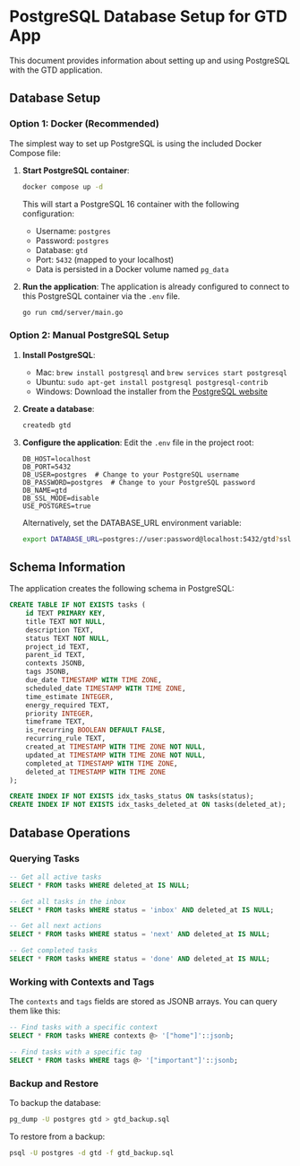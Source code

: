 # PostgreSQL Database Setup for GTD App

This document provides information about setting up and using PostgreSQL with the GTD application.

## Database Setup

### Option 1: Docker (Recommended)

The simplest way to set up PostgreSQL is using the included Docker Compose file:

1. **Start PostgreSQL container**:
   ```bash
   docker compose up -d
   ```
   
   This will start a PostgreSQL 16 container with the following configuration:
   - Username: `postgres`
   - Password: `postgres`
   - Database: `gtd`
   - Port: `5432` (mapped to your localhost)
   - Data is persisted in a Docker volume named `pg_data`

2. **Run the application**:
   The application is already configured to connect to this PostgreSQL container via the `.env` file.
   ```bash
   go run cmd/server/main.go
   ```

### Option 2: Manual PostgreSQL Setup

1. **Install PostgreSQL**:
   - Mac: `brew install postgresql` and `brew services start postgresql`
   - Ubuntu: `sudo apt-get install postgresql postgresql-contrib`
   - Windows: Download the installer from the [PostgreSQL website](https://www.postgresql.org/download/windows/)

2. **Create a database**:
   ```bash
   createdb gtd
   ```

3. **Configure the application**:
   Edit the `.env` file in the project root:
   ```
   DB_HOST=localhost
   DB_PORT=5432
   DB_USER=postgres  # Change to your PostgreSQL username
   DB_PASSWORD=postgres  # Change to your PostgreSQL password
   DB_NAME=gtd
   DB_SSL_MODE=disable
   USE_POSTGRES=true
   ```

   Alternatively, set the DATABASE_URL environment variable:
   ```bash
   export DATABASE_URL=postgres://user:password@localhost:5432/gtd?sslmode=disable
   ```

## Schema Information

The application creates the following schema in PostgreSQL:

```sql
CREATE TABLE IF NOT EXISTS tasks (
    id TEXT PRIMARY KEY,
    title TEXT NOT NULL,
    description TEXT,
    status TEXT NOT NULL,
    project_id TEXT,
    parent_id TEXT,
    contexts JSONB,
    tags JSONB,
    due_date TIMESTAMP WITH TIME ZONE,
    scheduled_date TIMESTAMP WITH TIME ZONE,
    time_estimate INTEGER,
    energy_required TEXT,
    priority INTEGER,
    timeframe TEXT,
    is_recurring BOOLEAN DEFAULT FALSE,
    recurring_rule TEXT,
    created_at TIMESTAMP WITH TIME ZONE NOT NULL,
    updated_at TIMESTAMP WITH TIME ZONE NOT NULL,
    completed_at TIMESTAMP WITH TIME ZONE,
    deleted_at TIMESTAMP WITH TIME ZONE
);

CREATE INDEX IF NOT EXISTS idx_tasks_status ON tasks(status);
CREATE INDEX IF NOT EXISTS idx_tasks_deleted_at ON tasks(deleted_at);
```

## Database Operations

### Querying Tasks

```sql
-- Get all active tasks
SELECT * FROM tasks WHERE deleted_at IS NULL;

-- Get all tasks in the inbox
SELECT * FROM tasks WHERE status = 'inbox' AND deleted_at IS NULL;

-- Get all next actions
SELECT * FROM tasks WHERE status = 'next' AND deleted_at IS NULL;

-- Get completed tasks
SELECT * FROM tasks WHERE status = 'done' AND deleted_at IS NULL;
```

### Working with Contexts and Tags

The `contexts` and `tags` fields are stored as JSONB arrays. You can query them like this:

```sql
-- Find tasks with a specific context
SELECT * FROM tasks WHERE contexts @> '["home"]'::jsonb;

-- Find tasks with a specific tag
SELECT * FROM tasks WHERE tags @> '["important"]'::jsonb;
```

### Backup and Restore

To backup the database:
```bash
pg_dump -U postgres gtd > gtd_backup.sql
```

To restore from a backup:
```bash
psql -U postgres -d gtd -f gtd_backup.sql
```